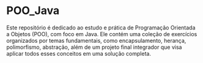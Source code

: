 # POO_Java
Este repositório é dedicado ao estudo e prática de Programação Orientada a Objetos (POO), com foco em Java. Ele contém uma coleção de exercícios organizados por temas fundamentais, como encapsulamento, herança, polimorfismo, abstração, além de um projeto final integrador que visa aplicar todos esses conceitos em uma solução completa.
